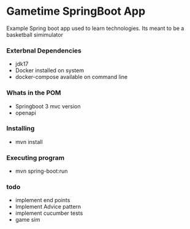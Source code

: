 # Gametime SpringBoot App
Example Spring boot app used to learn technologies.
Its meant to be a basketball simimulator

### Exterbnal Dependencies
* jdk17
* Docker installed on system
* docker-compose available on command line

### Whats in the POM
* Springboot 3 mvc version
* openapi

### Installing
* mvn install

### Executing program
* mvn spring-boot:run


### todo
* implement end points
* Implement Advice pattern
* implement cucumber tests
* game sim



